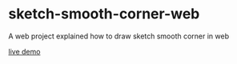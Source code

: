 # sketch-smooth-corner-web
A web project explained how to draw sketch smooth corner in web

[live demo](http://www.martinrgb.com/sketch-smooth-corner-web/)
